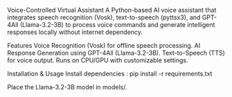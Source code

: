 Voice-Controlled Virtual Assistant 
A Python-based AI voice assistant that integrates speech recognition (Vosk), text-to-speech (pyttsx3), and GPT-4All (Llama-3.2-3B) to process voice commands and generate intelligent responses locally without internet dependency.


Features 
Voice Recognition (Vosk) for offline speech processing.
AI Response Generation using GPT-4All (Llama-3.2-3B).
Text-to-Speech (TTS) for voice output.
Runs on CPU/GPU with customizable settings.



Installation & Usage 
Install dependencies :
pip install -r requirements.txt

Place the Llama-3.2-3B model in models/.